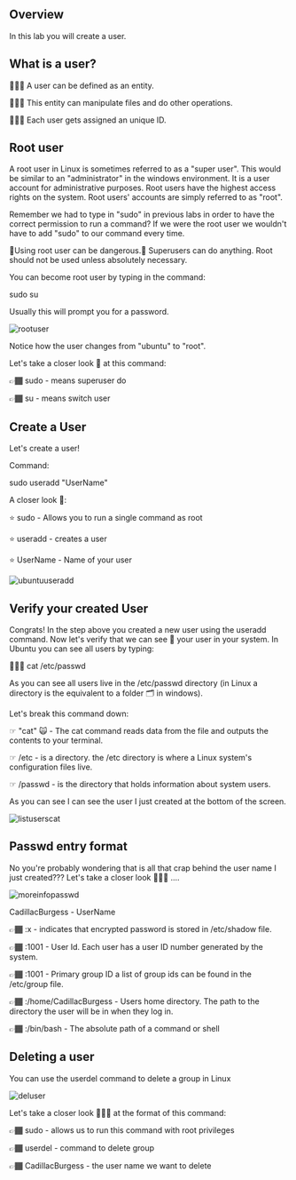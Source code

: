 ## Overview

In this lab you will create a user. 

## What is a user?

👨🏾‍💻 A user can be defined as an entity. 

👨🏾‍💻 This entity can manipulate files and do other operations. 

👨🏾‍💻 Each user gets assigned an unique ID.

## Root user

A root user in Linux is sometimes referred to as a "super user". This would be similar to an "administrator" in the windows environment. It is a user account for administrative purposes. Root users have the highest access rights on the system. Root users' accounts are simply referred to as "root".

Remember we had to type in "sudo" in previous labs in order to have the correct permission to run a command? If we were the root user we wouldn't have to add "sudo" to our command every time.

🚨Using root user can be dangerous.🚨 Superusers can do anything. Root should not be used unless absolutely necessary.


You can become root user by typing in the command: 


sudo su


Usually this will prompt you for a password.

![rootuser](https://user-images.githubusercontent.com/109482212/179656946-84968f6c-2565-4bad-b7e5-08ba7927ccc7.jpg)

Notice how the user changes from "ubuntu" to "root".

Let's take a closer look 👀 at this command:

👉🏾 sudo - means superuser do 

👉🏾 su - means switch user



## Create a User
Let's create a user!

Command: 

sudo useradd "UserName"

A closer look 👀:

⭐️ sudo - Allows you to run a single command as root

⭐️ useradd - creates a user

⭐️ UserName - Name of your user




![ubuntuuseradd](https://user-images.githubusercontent.com/109482212/179629117-5ff73760-8dca-42bd-831b-2100201fc7aa.jpg)


## Verify your created User

Congrats! In the step above you created a new user using the useradd command. Now let's verify that we can see 👀 your user in your system. 
In Ubuntu you can see all users by typing:

💁🏾‍♂️ cat /etc/passwd

As you can see all users live in the /etc/passwd directory (in Linux a directory is the equivalent to a folder 🗂 in windows).

Let's break this command down:

☞ "cat" 🙀 - The cat command reads data from the file and outputs the contents to your terminal. 

☞ /etc - is a directory. the /etc directory is where a Linux system's configuration files live.

☞ /passwd - is the directory that holds information about system users.


As you can see I can see the user I just created at the bottom of the screen.

![listuserscat](https://user-images.githubusercontent.com/109482212/179630472-cb65bc96-941d-4f3a-b2f6-36068a580228.jpg)

## Passwd entry format

No you're probably wondering that is all that crap behind the user name I just created??? Let's take a closer look 🕵🏾‍♂️ ....



![moreinfopasswd](https://user-images.githubusercontent.com/109482212/179636465-9b201eed-a58a-49f7-bb63-f236eb19bd7b.jpg)

CadillacBurgess - UserName

👉🏾 :x - indicates that encrypted password is stored in /etc/shadow file.

👉🏾 :1001 - User Id. Each user has a user ID number generated by the system.

👉🏾 :1001 - Primary group ID a list of group ids can be found in the /etc/group file.

👉🏾 :/home/CadillacBurgess - Users home directory. The path to the directory the user will be in when they log in.

👉🏾 :/bin/bash - The absolute path of a command or shell 

## Deleting a user

You can use the userdel command to delete a group in Linux

![deluser](https://user-images.githubusercontent.com/109482212/179645417-e29624c7-edf5-4cfa-ade7-1dc96ca31e00.jpg)

Let's take a closer look 🕵🏾‍♂️ at the format of this command:

👉🏾 sudo - allows us to run this command with root privileges

👉🏾 userdel - command to delete group

👉🏾 CadillacBurgess - the user name we want to delete








